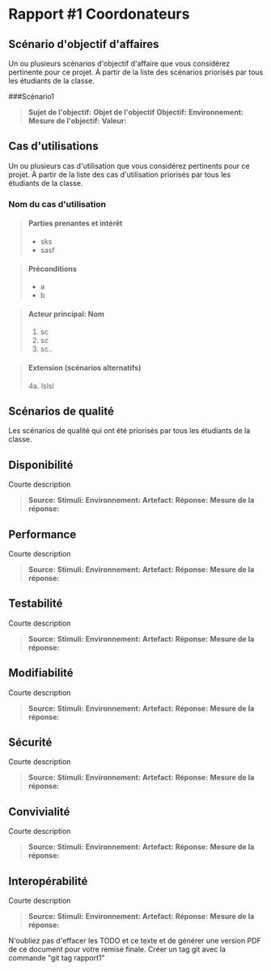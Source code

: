 # Rapport #1 Coordonateurs

## Scénario d'objectif d'affaires
Un ou plusieurs scénarios d'objectif d'affaire que vous considérez pertinente pour ce projet. À partir de la liste des scénarios priorisés par tous les étudiants de la classe.

###Scénario1
>**Sujet de l'objectif:**
>**Objet de l'objectif**
>**Objectif:** 
>**Environnement:**  
>**Mesure de l'objectif:** 
>**Valeur:** 

## Cas d'utilisations
Un ou plusieurs cas d'utilisation que vous considérez pertinents pour ce projet. À partir de la liste des cas d'utilisation priorisés par tous les étudiants de la classe.
### Nom du cas d'utilisation
>#### Parties prenantes et intérêt
>- sks
>- sasf

>#### Préconditions
>- a
>- b

>#### Acteur principal: Nom
>1. sc
>2. sc
>3. sc..

>#### Extension (scénarios alternatifs)
>4a. lslsl

## Scénarios de qualité
Les scénarios de qualité qui ont été priorisés par tous les étudiants de la classe.

## Disponibilité
Courte description
>**Source:** 
>**Stimuli:**
>**Environnement:**
>**Artefact:** 
>**Réponse:**
>**Mesure de la réponse:** 

## Performance
Courte description
>**Source:** 
>**Stimuli:**
>**Environnement:**
>**Artefact:** 
>**Réponse:**
>**Mesure de la réponse:** 

## Testabilité
Courte description
>**Source:** 
>**Stimuli:**
>**Environnement:**
>**Artefact:** 
>**Réponse:**
>**Mesure de la réponse:** 

## Modifiabilité
Courte description
>**Source:** 
>**Stimuli:**
>**Environnement:**
>**Artefact:** 
>**Réponse:**
>**Mesure de la réponse:** 

## Sécurité
Courte description
>**Source:** 
>**Stimuli:**
>**Environnement:**
>**Artefact:** 
>**Réponse:**
>**Mesure de la réponse:** 

## Convivialité
Courte description
>**Source:** 
>**Stimuli:**
>**Environnement:**
>**Artefact:** 
>**Réponse:**
>**Mesure de la réponse:** 

## Interopérabilité
Courte description
>**Source:** 
>**Stimuli:**
>**Environnement:**
>**Artefact:** 
>**Réponse:**
>**Mesure de la réponse:** 



N'oubliez pas d'effacer les TODO et ce texte et de générer une version PDF de ce document pour votre remise finale.
Créer un tag git avec la commande "git tag rapport1"

